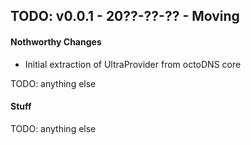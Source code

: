 ## TODO: v0.0.1 - 20??-??-?? - Moving

#### Nothworthy Changes

* Initial extraction of UltraProvider from octoDNS core

TODO: anything else

#### Stuff

TODO: anything else
